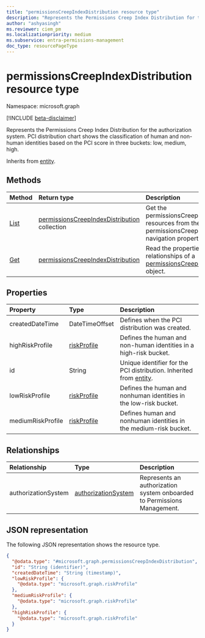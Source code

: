 ```yaml
---
title: "permissionsCreepIndexDistribution resource type"
description: "Represents the Permissions Creep Index Distribution for the authorization system. PCI distribution chart shows the classification of human and nonhuman identities based on the PCI score in three buckets: low, medium, high."
author: "ashyasingh"
ms.reviewer: ciem_pm
ms.localizationpriority: medium
ms.subservice: entra-permissions-management
doc_type: resourcePageType
---
```


# permissionsCreepIndexDistribution resource type

Namespace: microsoft.graph

[!INCLUDE [beta-disclaimer](../../includes/beta-disclaimer.md)]

Represents the Permissions Creep Index Distribution for the authorization system. PCI distribution chart shows the classification of human and non-human identities based on the PCI score in three buckets: low, medium, high.

Inherits from [entity](../resources/entity.md).

## Methods
|Method|Return type|Description|
|:---|:---|:---|
|[List](../api/permissionsanalytics-list-permissionscreepindexdistributions.md)|[permissionsCreepIndexDistribution](../resources/permissionscreepindexdistribution.md) collection|Get the permissionsCreepIndexDistribution resources from the permissionsCreepIndexDistributions navigation property.|
|[Get](../api/permissionscreepindexdistribution-get.md)|[permissionsCreepIndexDistribution](../resources/permissionscreepindexdistribution.md)|Read the properties and relationships of a [permissionsCreepIndexDistribution](../resources/permissionscreepindexdistribution.md) object.|

## Properties
|Property|Type|Description|
|:---|:---|:---|
|createdDateTime|DateTimeOffset|Defines when the PCI distribution was created.|
|highRiskProfile|[riskProfile](../resources/riskprofile.md)|Defines the human and non-human identities in a high-risk bucket.|
|id|String|Unique identifier for the PCI distribution. Inherited from [entity](../resources/entity.md).|
|lowRiskProfile|[riskProfile](../resources/riskprofile.md)|Defines the human and nonhuman identities in the low-risk bucket.|
|mediumRiskProfile|[riskProfile](../resources/riskprofile.md)|Defines human and nonhuman identities in the medium-risk bucket.|

## Relationships
|Relationship|Type|Description|
|:---|:---|:---|
|authorizationSystem|[authorizationSystem](../resources/authorizationsystem.md)|Represents an authorization system onboarded to Permissions Management.|

## JSON representation
The following JSON representation shows the resource type.
<!-- {
  "blockType": "resource",
  "keyProperty": "id",
  "@odata.type": "microsoft.graph.permissionsCreepIndexDistribution",
  "baseType": "microsoft.graph.entity",
  "openType": false
}
-->
``` json
{
  "@odata.type": "#microsoft.graph.permissionsCreepIndexDistribution",
  "id": "String (identifier)",
  "createdDateTime": "String (timestamp)",
  "lowRiskProfile": {
    "@odata.type": "microsoft.graph.riskProfile"
  },
  "mediumRiskProfile": {
    "@odata.type": "microsoft.graph.riskProfile"
  },
  "highRiskProfile": {
    "@odata.type": "microsoft.graph.riskProfile"
  }
}
```

